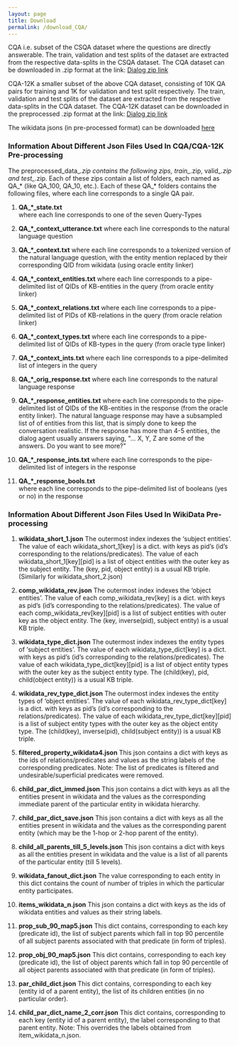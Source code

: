 ```yaml
---
layout: page
title: Download
permalink: /download_CQA/
---
```

CQA i.e. subset of the CSQA dataset where the questions are directly answerable. The train, validation and test splits of the dataset are extracted from the respective data-splits in the CSQA dataset. The CQA dataset can be downloaded in .zip format at the link: 
[Dialog zip link](https://drive.google.com/file/d/1cHSIwUqcZPGP9fZoA46xLRL22kUqqvlo/view?usp=sharing) <br>

CQA-12K a smaller subset of the above CQA dataset, consisting of 10K QA pairs for training and 1K for validation and test split respectively. The train, validation and test splits of the dataset are extracted from the respective data-splits in the CQA dataset. The CQA-12K dataset can be downloaded in the preprocessed .zip format at the link:
[Dialog zip link](https://drive.google.com/file/d/1QcQyDcPxuFSQ7HTO03EffAEC-HSSq0MR/view?usp=sharing) <br>


The wikidata jsons (in pre-processed format) can be downloaded [here](https://drive.google.com/drive/folders/1ITcgvp4vZo1Wlb66d_SnHvVmLKIqqYbR?usp=sharing)

### **Information About Different Json Files Used In CQA/CQA-12K Pre-processing**
The preprocessed_data_*.zip contains the following zips, train_*.zip, valid_*.zip and test_*.zip. Each of these zips contain a list of folders, each named as QA_* (like QA_100, QA_10, etc.). Each of these QA_* folders  contains the following files, where each line corresponds to a single QA pair.

1. **QA_*_state.txt**  
where each line corresponds to one of the seven Query-Types 

2. **QA_*_context_utterance.txt** 
where each line corresponds to the natural language question

3. **QA_*_context.txt** 
where each line corresponds to a tokenized version of the natural language question, with the entity mention replaced by their corresponding QID from wikidata (using oracle entity linker)

4. **QA_*_context_entities.txt** 
where each line corresponds to a pipe-delimited list of QIDs of KB-entities in the query (from oracle entity linker)

5. **QA_*_context_relations.txt** 
where each line corresponds to a pipe-delimited list of PIDs of KB-relations  in the query (from oracle relation linker)

6. **QA_*_context_types.txt** 
where each line corresponds to a pipe-delimited list of QIDs of KB-types in the query (from oracle type linker)

7. **QA_*_context_ints.txt** 
where each line corresponds to a pipe-delimited list of integers in the query

8. **QA_*_orig_response.txt** 
where each line corresponds to the natural language response

9. **QA_*_response_entities.txt** 
where each line corresponds to the pipe-delimited list of QIDs of the KB-entities in the response (from the oracle entity linker). The natural language response may have a subsampled list of of entities from this list, that is simply done to keep the conversation realistic. If the response has more than 4-5 entities, the dialog agent usually answers saying, "... X, Y, Z are some of the answers. Do you want to see more?"

10. **QA_*_response_ints.txt** 
where each line corresponds to the pipe-delimited list of integers in the response

11. **QA_*_response_bools.txt**  
where each line corresponds to the pipe-delimited list of booleans (yes or no) in the response






### **Information About Different Json Files Used In WikiData Pre-processing**

1. **wikidata_short_1.json**
The outermost index indexes the ‘subject entities’. The value of each wikidata_short_1[key] is a dict. with keys as pid’s (id’s corresponding to the relations/predicates). The value of each wikidata_short_1[key][pid] is a list of object entities with the outer key as the subject entity.
The (key, pid, object entity) is a usual KB triple.
(Similarly for wikidata_short_2.json)

2. **comp_wikidata_rev.json**
The outermost index indexes the ‘object entities’. The value of each comp_wikidata_rev[key] is a dict. with keys as pid’s (id’s corresponding to the relations/predicates). The value of each comp_wikidata_rev[key][pid] is a list of subject entities with outer key as the object entity.
The (key, inverse(pid), subject entity) is a usual KB triple.

3. **wikidata_type_dict.json**
The outermost index indexes the entity types of ‘subject entities’. The value of each wikidata_type_dict[key] is a dict. with keys as pid’s (id’s corresponding to the relations/predicates). The value of each wikidata_type_dict[key][pid] is a list of object entity types with the outer key as the subject entity type.
The (child(key), pid, child(object entity)) is a usual KB triple.

4. **wikidata_rev_type_dict.json**
The outermost index indexes the entity types of ‘object entities’. The value of each wikidata_rev_type_dict[key] is a dict. with keys as pid’s (id’s corresponding to the relations/predicates). The value of each wikidata_rev_type_dict[key][pid] is a list of subject entity types with the outer key as the object entity type.
The (child(key), inverse(pid), child(subject entity)) is a usual KB triple.

5. **filtered_property_wikidata4.json**
This json contains a dict with keys as the ids of relations/predicates and values as the string labels of the corresponding predicates. Note: The list of predicates is filtered and undesirable/superficial predicates were removed.

6. **child_par_dict_immed.json**
This json contains a dict with keys as all the entities present in wikidata and the values as the corresponding immediate parent of the particular entity in wikidata hierarchy.

7. **child_par_dict_save.json**
This json contains a dict with keys as all the entities present in wikidata and the values as the corresponding parent entity (which may be the 1-hop or 2-hop parent of the entity).


8. **child_all_parents_till_5_levels.json**
This json contains a dict with keys as all the entities present in wikidata and the value is a list of all parents of the particular entity (till 5 levels).

9. **wikidata_fanout_dict.json**
The value corresponding to each entity in this dict contains the count of number of triples in which the particular entity participates.

10. **items_wikidata_n.json**
This json contains a dict with keys as the ids of wikidata entities and values as their string labels.

11. **prop_sub_90_map5.json**
This dict contains, corresponding to each key (predicate id), the list of subject parents which fall in top 90 percentile of all subject parents associated with that predicate (in form of triples).

12. **prop_obj_90_map5.json**
This dict contains, corresponding to each key (predicate id), the list of object parents which fall in top 90 percentile of all object parents associated with that predicate (in form of triples).

13. **par_child_dict.json**
This dict contains, corresponding to each key (entity id of a parent entity), the list of its children entities (in no particular order).

14. **child_par_dict_name_2_corr.json**
This dict contains, corresponding to each key (entity id of a parent entity), the label corresponding to that parent entity. Note: This overrides the labels obtained from item_wikidata_n.json.













